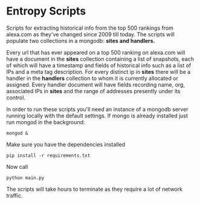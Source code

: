 # Entropy Scripts
Scripts for extracting historical info from the top 500 rankings from alexa.com as they've changed since 2009 till today. The scripts will populate two collections in a mongodb: **sites and handlers.**

Every url that has ever appeared on a top 500 ranking on alexa.com will have a document in the **sites** collection containing a list of snapshots, each of which will have a timestamp and fields of historical info such as a list of IPs and a meta tag description. For every distinct ip in **sites** there will be a handler in the **handlers** collection to whom it is currently allocated or assigned. Every handler document will have fields recording name, org, associated IPs in **sites** and the range of addresses presently under its control. 

In order to run these scripts you'll need an instance of a mongodb server running locally with the default settings. If mongo is already installed just run mongod in the background: 
```
mongod &
``` 
Make sure you have the dependencies installed
```
pip install -r requirements.txt
```
Now call
```
python main.py
```
The scripts will take hours to terminate as they require a lot of network traffic. 
